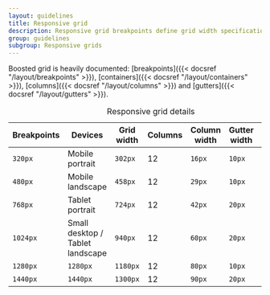 ```yaml
---
layout: guidelines
title: Responsive grid
description: Responsive grid breakpoints define grid width specifications for different screens, devices and orientations.
group: guidelines
subgroup: Responsive grids
---
```


Boosted grid is heavily documented: [breakpoints]({{< docsref "/layout/breakpoints" >}}), [containers]({{< docsref "/layout/containers" >}}), [columns]({{< docsref "/layout/columns" >}}) and [gutters]({{< docsref "/layout/gutters" >}}).

<div>
  <table class="table table-responsive">
    <caption>Responsive grid details</caption>
    <thead>
      <tr>
        <th scope="col">Breakpoints</th>
        <th scope="col">Devices</th>
        <th scope="col">Grid width </th>
        <th scope="col">Columns</th>
        <th scope="col">Column width</th>
        <th scope="col">Gutter width</th>
        <th scope="col">Margin</th>
      </tr>
    </thead>
    <tbody>
      <tr>
        <td><code>320px</code></td>
        <td>Mobile portrait</td>
        <td><code>302px</code></td>
        <td>12</td>
        <td><code>16px</code></td>
        <td><code>10px</code></td>
        <td><code>9px</code></td>
      </tr>
      <tr>
        <td><code>480px</code></td>
        <td>Mobile landscape</td>
        <td><code>458px</code></td>
        <td>12</td>
        <td><code>29px</code></td>
        <td><code>10px</code></td>
        <td><code>11px</code></td>
      </tr>
      <tr>
        <td><code>768px</code></td>
        <td>Tablet portrait</td>
        <td><code>724px</code></td>
        <td>12</td>
        <td><code>42px</code></td>
        <td><code>20px</code></td>
        <td><code>22px</code></td>
      </tr>
      <tr>
        <td><code>1024px</code></td>
        <td>Small desktop /<br>Tablet landscape</td>
        <td><code>940px</code></td>
        <td>12</td>
        <td><code>60px</code></td>
        <td><code>20px</code></td>
        <td><code>10px</code></td>
      </tr>
      <tr>
        <td><code>1280px</code></td>
        <td><code>1280px</code></td>
        <td><code>1180px</code></td>
        <td>12</td>
        <td><code>80px</code></td>
        <td><code>10px</code></td>
        <td><code>10px</code></td>
      </tr>
      <tr>
        <td><code>1440px</code></td>
        <td><code>1440px</code></td>
        <td><code>1300px</code></td>
        <td>12</td>
        <td><code>90px</code></td>
        <td><code>20px</code></td>
        <td><code>20px</code></td>
      </tr>
    </tbody>
  </table>
</div>
